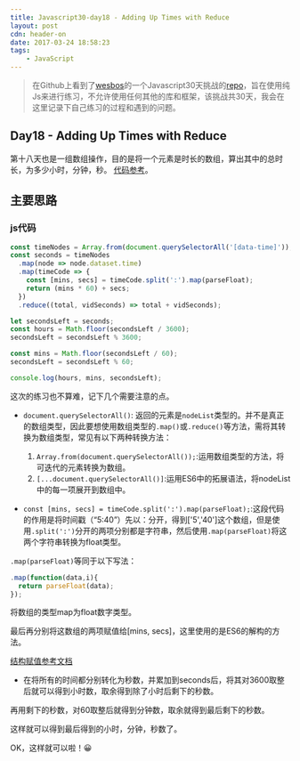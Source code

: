 ```yaml
---
title: Javascript30-day18 - Adding Up Times with Reduce
layout: post
cdn: header-on
date: 2017-03-24 18:58:23
tags:
    - JavaScript
---
```


> 在Github上看到了[wesbos](https://twitter.com/wesbos)的一个Javascript30天挑战的[repo](https://github.com/wesbos/JavaScript30)，旨在使用纯Js来进行练习，不允许使用任何其他的库和框架，该挑战共30天，我会在这里记录下自己练习的过程和遇到的问题。

## Day18 - Adding Up Times with Reduce

第十八天也是一组数组操作，目的是将一个元素是时长的数组，算出其中的总时长，为多少小时，分钟，秒。
[代码参考](http://htmlpreview.github.io/?https://github.com/winar-jin/JavaScript30-Challenge/blob/master/18%20-%20Adding%20Up%20Times%20with%20Reduce/index.html)。
## 主要思路
### js代码
```javascript
const timeNodes = Array.from(document.querySelectorAll('[data-time]'));
const seconds = timeNodes
  .map(node => node.dataset.time)
  .map(timeCode => {
    const [mins, secs] = timeCode.split(':').map(parseFloat);
    return (mins * 60) + secs;
  })
  .reduce((total, vidSeconds) => total + vidSeconds);

let secondsLeft = seconds;
const hours = Math.floor(secondsLeft / 3600);
secondsLeft = secondsLeft % 3600;

const mins = Math.floor(secondsLeft / 60);
secondsLeft = secondsLeft % 60;

console.log(hours, mins, secondsLeft);
```

这次的练习也不算难，记下几个需要注意的点。
* `document.querySelectorAll()`: 返回的元素是`nodeList`类型的。并不是真正的数组类型，因此要想使用数组类型的`.map()`或`.reduce()`等方法，需将其转换为数组类型，常见有以下两种转换方法：
  1.  `Array.from(document.querySelectorAll());`:运用数组类型的方法，将可迭代的元素转换为数组。
  2.  `[...document.querySelectorAll()]`:运用ES6中的拓展语法，将nodeList中的每一项展开到数组中。

* `const [mins, secs] = timeCode.split(':').map(parseFloat);`:这段代码的作用是将时间戳（“5:40”）先以：分开，得到['5','40']这个数组，但是使用`.split(':')`分开的两项分别都是字符串，然后使用`.map(parseFloat)`将这两个字符串转换为float类型。

`.map(parseFloat)`等同于以下写法：
```javascript
.map(function(data,i){
  return parseFloat(data);
});
```
将数组的类型map为float数字类型。

最后再分别将这数组的两项赋值给[mins, secs]，这里使用的是ES6的解构的方法。

[结构赋值参考文档](https://developer.mozilla.org/zh-CN/docs/Web/JavaScript/Reference/Operators/Destructuring_assignment)


* 在将所有的时间都分别转化为秒数，并累加到seconds后，将其对3600取整后就可以得到小时数，取余得到除了小时后剩下的秒数。

再用剩下的秒数，对60取整后就得到分钟数，取余就得到最后剩下的秒数。

这样就可以得到最后得到的小时，分钟，秒数了。

OK，这样就可以啦！😀